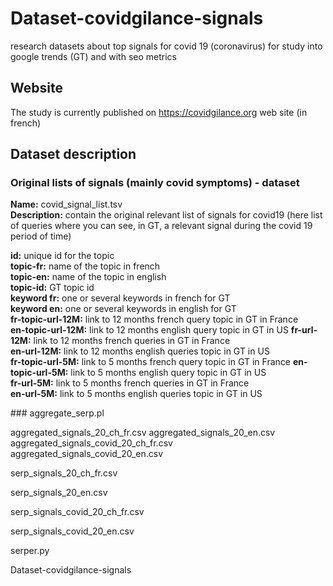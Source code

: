 # Dataset-covidgilance-signals
research datasets about top signals for covid 19 (coronavirus) for study into  google trends (GT) and with seo metrics

## Website

The study is currently published on https://covidgilance.org web site (in french)

## Dataset description

### Original lists of signals (mainly covid symptoms) - dataset

**Name:** covid_signal_list.tsv  
**Description:** contain the original relevant list of signals for covid19 (here list of queries where you can see, in GT, a relevant signal during the covid 19 period of time)    

**id:** unique id for the topic  
**topic-fr:** name of the topic in french  
**topic-en:** name of the topic in english  
**topic-id:** GT topic id  
**keyword fr:** one or several keywords in french for GT  
**keyword en:** one or several keywords in english for GT  
**fr-topic-url-12M:** link to 12 months french query topic in GT in France   	
**en-topic-url-12M:** link to 12 months english query topic in GT in US
**fr-url-12M:** link to 12 months french queries in GT in France  
**en-url-12M:** link to 12 months english queries topic in GT in US  
**fr-topic-url-5M:** link to 5 months french query topic in GT in France 
**en-topic-url-5M:** link to 5 months english query topic in GT in US  
**fr-url-5M:** link to 5 months french queries in GT in France   
**en-url-5M:** link to 5 months english queries topic in GT in US   


### aggregate_serp.pl



aggregated_signals_20_ch_fr.csv
aggregated_signals_20_en.csv
aggregated_signals_covid_20_ch_fr.csv
aggregated_signals_covid_20_en.csv



serp_signals_20_ch_fr.csv

serp_signals_20_en.csv

serp_signals_covid_20_ch_fr.csv

serp_signals_covid_20_en.csv

serper.py


Dataset-covidgilance-signals





